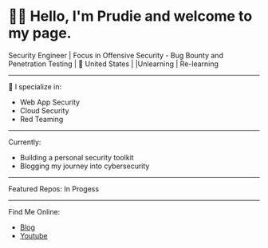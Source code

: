 
# 👋🏾 Hello, I'm Prudie and welcome to my page.

Security Engineer | Focus in Offensive Security - Bug Bounty and Penetration Testing | 
📍 United States |
|Unlearning | Re-learning 

---

🔐 I specialize in:
- Web App Security 
- Cloud Security 
- Red Teaming 

---

Currently:
- Building a personal security toolkit
- Blogging my journey into cybersecurity




---

 Featured Repos:
 In Progess 


---

Find Me Online:
- [Blog](https://medium.com/@prudiee)
- [Youtube](https://www.youtube.com/@prudieeee)

